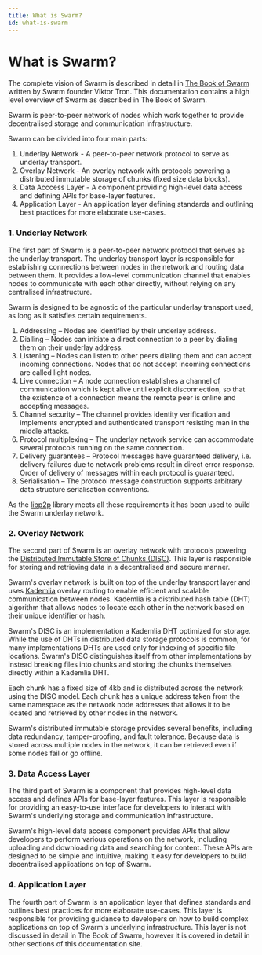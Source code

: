 ```yaml
---
title: What is Swarm?
id: what-is-swarm
---
```


# What is Swarm?

The complete vision of Swarm is described in detail in [The Book of Swarm](https://www.ethswarm.org/The-Book-of-Swarm.pdf) written by Swarm founder Viktor Tron. This documentation contains a high level overview of Swarm as described in The Book of Swarm. 

Swarm is peer-to-peer network of nodes which work together to provide decentralised storage and communication infrastructure.

Swarm can be divided into four main parts:

1. Underlay Network - A peer-to-peer network protocol to serve as underlay transport. 
2. Overlay Network - An overlay network with protocols powering a distributed immutable storage of chunks (fixed size data blocks).
3. Data Acccess Layer - A component providing high-level data access and defining APIs for base-layer features.
4. Application Layer - An application layer defining standards and outlining best practices for more elaborate use-cases.


### 1. Underlay Network

The first part of Swarm is a peer-to-peer network protocol that serves as the underlay transport. The underlay transport layer is responsible for establishing connections between nodes in the network and routing data between them. It provides a low-level communication channel that enables nodes to communicate with each other directly, without relying on any centralised infrastructure.

Swarm is designed to be agnostic of the particular underlay transport used, as long as it satisfies certain requirements.  

1. Addressing – Nodes are identified by their underlay address.
2. Dialling – Nodes can initiate a direct connection to a peer by dialing them on
their underlay address.
3. Listening – Nodes can listen to other peers dialing them and can accept incoming
connections. Nodes that do not accept incoming connections are called light
nodes.
4. Live connection – A node connection establishes a channel of communication which
is kept alive until explicit disconnection, so that the existence of a connection
means the remote peer is online and accepting messages.
5. Channel security – The channel provides identity verification and implements
encrypted and authenticated transport resisting man in the middle attacks.
6. Protocol multiplexing – The underlay network service can accommodate several
protocols running on the same connection. 
7. Delivery guarantees – Protocol messages have guaranteed delivery, i.e. delivery
failures due to network problems result in direct error response. Order of delivery
of messages within each protocol is guaranteed. 
8. Serialisation – The protocol message construction supports arbitrary data structure
serialisation conventions.

As the [libp2p](https://libp2p.io/) library meets all these requirements it has been used to build the Swarm underlay network.


### 2. Overlay Network

The second part of Swarm is an overlay network with protocols powering the [Distributed Immutable Store of Chunks (DISC)](/docs/learn/technology/DISC/). This layer is responsible for storing and retrieving data in a decentralised and secure manner.

Swarm's overlay network is built on top of the underlay transport layer and uses [Kademlia](/docs/learn/technology/kademlia/) overlay routing to enable efficient and scalable communication between nodes. Kademlia is a distributed hash table (DHT) algorithm that allows nodes to locate each other in the network based on their unique identifier or hash.

Swarm's DISC is an implementation a Kademlia DHT optimized for storage. While the use of DHTs in distributed data storage protocols is common, for many implementations DHTs are used only for indexing of specific file locations. Swarm's DISC distinguishes itself from other implementations by instead breaking files into chunks and storing the chunks themselves directly within a Kademlia DHT.

Each chunk has a fixed size of 4kb and is distributed across the network using the DISC model. Each chunk has a unique address taken from the same namespace as the network node addresses that allows it to be located and retrieved by other nodes in the network.

Swarm's distributed immutable storage provides several benefits, including data redundancy, tamper-proofing, and fault tolerance. Because data is stored across multiple nodes in the network, it can be retrieved even if some nodes fail or go offline.

### 3. Data Access Layer

The third part of Swarm is a component that provides high-level data access and defines APIs for base-layer features. This layer is responsible for providing an easy-to-use interface for developers to interact with Swarm's underlying storage and communication infrastructure.

Swarm's high-level data access component provides APIs that allow developers to perform various operations on the network, including uploading and downloading data and searching for content. These APIs are designed to be simple and intuitive, making it easy for developers to build decentralised applications on top of Swarm.

### 4. Application Layer 

The fourth part of Swarm is an application layer that defines standards and outlines best practices for more elaborate use-cases. This layer is responsible for providing guidance to developers on how to build complex applications on top of Swarm's underlying infrastructure. This layer is not discussed in detail in The Book of Swarm, however it is covered in detail in other sections of this documentation site.


